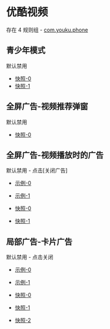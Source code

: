 # 优酷视频

存在 4 规则组 - [com.youku.phone](/src/apps/com.youku.phone.ts)

## 青少年模式

默认禁用

- [快照-0](https://i.gkd.li/i/12701050)
- [快照-1](https://i.gkd.li/i/13498556)

## 全屏广告-视频推荐弹窗

默认禁用

- [快照-0](https://i.gkd.li/i/12701029)

## 全屏广告-视频播放时的广告

默认禁用 - 点击[关闭广告]

- [示例-0](https://m.gkd.li/57941037/529c75b6-1a97-4765-856b-dd4d4c810207)
- [示例-1](https://m.gkd.li/57941037/42773084-a7db-4e70-878d-6a5eacd5ecb2)

- [快照-0](https://i.gkd.li/i/14321401)
- [快照-1](https://i.gkd.li/i/14321469)

## 局部广告-卡片广告

默认禁用 - 点击关闭

- [示例-0](https://m.gkd.li/57941037/8994fdc0-fce0-4a06-8bc5-2ff23fc3afe5)
- [示例-1](https://m.gkd.li/57941037/7a160f41-b101-40dc-b875-533623228406)

- [快照-0](https://i.gkd.li/i/14321461)
- [快照-1](https://i.gkd.li/i/14670383)
- [快照-2](https://i.gkd.li/i/14680702)
